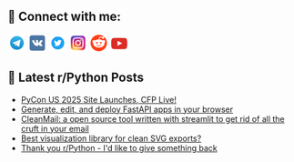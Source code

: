 ## 🔎 Connect with me:
[<img src="https://github.com/bullbesh/bullbesh/blob/main/images/Telegram.png" width="32" height="32" />](https://t.me/bullbesh)
[<img src="https://github.com/bullbesh/bullbesh/blob/main/images/VK.png" width="32" height="32" />](https://vk.com/bullbesh)
[<img src="https://github.com/bullbesh/bullbesh/blob/main/images/Twitter.png" width="32" height="32" />](https://twitter.com/bullbesh1)
[<img src="https://github.com/bullbesh/bullbesh/blob/main/images/Instagram.png" width="32" height="32" />](https://www.instagram.com/bullbesh)
[<img src="https://github.com/bullbesh/bullbesh/blob/main/images/Reddit.png" width="32" height="32" />](https://www.reddit.com/user/bullbesh)
[<img src="https://github.com/bullbesh/bullbesh/blob/main/images/YouTube.png" width="32" height="32" />](https://www.youtube.com/channel/UCtfjRs6uzgq5mfm8S06WTcg)

## 📕 Latest r/Python Posts
<!-- BLOG-POST-LIST:START -->
- [PyCon US 2025 Site Launches, CFP Live!](https://www.reddit.com/r/Python/comments/1ghdnfr/pycon_us_2025_site_launches_cfp_live/)
- [Generate, edit, and deploy FastAPI apps in your browser](https://www.reddit.com/r/Python/comments/1ghbjv4/generate_edit_and_deploy_fastapi_apps_in_your/)
- [CleanMail: a open source tool written with streamlit to get rid of all the cruft in your email](https://www.reddit.com/r/Python/comments/1gh7x39/cleanmail_a_open_source_tool_written_with/)
- [Best visualization library for clean SVG exports?](https://www.reddit.com/r/Python/comments/1gh5y83/best_visualization_library_for_clean_svg_exports/)
- [Thank you r/Python - I&#39;d like to give something back](https://www.reddit.com/r/Python/comments/1gh1svl/thank_you_rpython_id_like_to_give_something_back/)
<!-- BLOG-POST-LIST:END -->
